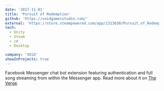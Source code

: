 ```yaml
---
date: '2017-11-01'
title: 'Pursuit of Redemption'
github: 'https://voidgamesstudio.com/'
external: 'https://store.steampowered.com/app/1313630/Pursuit_of_Redemption/'
tech:
  - Unity
  - Steam
  - c#
  - Desktop

company: 'VOiD'
showInProjects: true
---
```


Facebook Messenger chat bot extension featuring authentication and full song streaming from within the Messenger app. Read more about it on [The Verge](https://www.theverge.com/2017/10/5/16433770/facebook-messenger-apple-music-bot-song-streaming).
